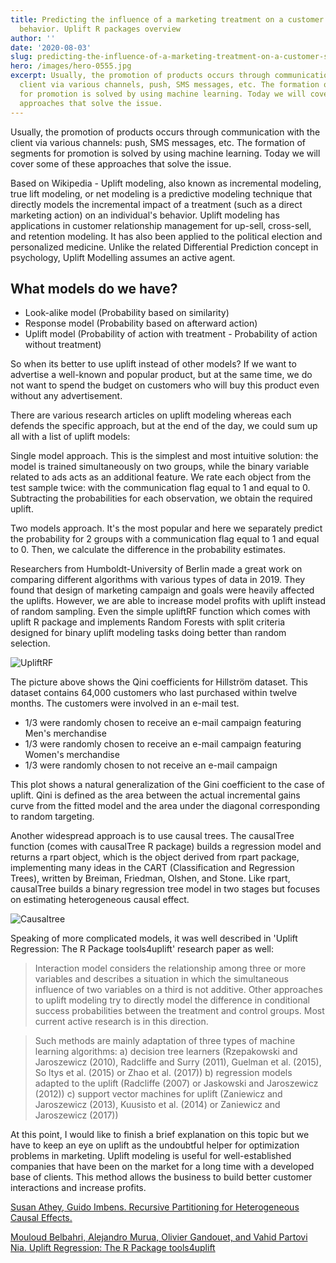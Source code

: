 ```yaml
---
title: Predicting the influence of a marketing treatment on a customer's purchase
  behavior. Uplift R packages overview
author: ''
date: '2020-08-03'
slug: predicting-the-influence-of-a-marketing-treatment-on-a-customer-s-purchase-behavior
hero: /images/hero-0555.jpg
excerpt: Usually, the promotion of products occurs through communication with the
  client via various channels, push, SMS messages, etc. The formation of segments
  for promotion is solved by using machine learning. Today we will cover some of these
  approaches that solve the issue.
---
```



Usually, the promotion of products occurs through communication with the client via various channels: push, SMS messages, etc. The formation of segments for promotion is solved by using machine learning. Today we will cover some of these approaches that solve the issue.

Based on Wikipedia - Uplift modeling, also known as incremental modeling, true lift modeling, or net modeling is a predictive modeling technique that directly models the incremental impact of a treatment (such as a direct marketing action) on an individual's behavior. Uplift modeling has applications in customer relationship management for up-sell, cross-sell, and retention modeling. It has also been applied to the political election and personalized medicine. Unlike the related Differential Prediction concept in psychology, Uplift Modelling assumes an active agent.

## What models do we have?

- Look-alike model (Probability based on similarity)
- Response model (Probability based on afterward action)
- Uplift model (Probability of action with treatment - Probability of action without treatment)


So when its better to use uplift instead of other models? If we want to advertise a well-known and popular product, but at the same time, we do not want to spend the budget on customers who will buy this product even without any advertisement.

There are various research articles on uplift modeling whereas each defends the specific approach, but at the end of the day, we could sum up all with a list of uplift models:

Single model approach. This is the simplest and most intuitive solution: the model is trained simultaneously on two groups, while the binary variable related to ads acts as an additional feature. We rate each object from the test sample twice: with the communication flag equal to 1 and equal to 0. Subtracting the probabilities for each observation, we obtain the required uplift.

Two models approach. It's the most popular and here we separately predict the probability for 2 groups with a communication flag equal to 1 and equal to 0.  Then, we calculate the difference in the probability estimates.

Researchers from Humboldt-University of Berlin made a great work on comparing different algorithms with various types of data in 2019. They found that design of marketing campaign and goals were heavily affected the uplifts. However, we are able to increase model profits with uplift instead of random sampling. Even the simple upliftRF function which comes with uplift R package and implements Random Forests with split criteria designed for binary uplift modeling tasks doing better than random selection.

![UpliftRF](/post/2020-08-03-predicting-the-influence-of-a-marketing-treatment-on-a-customer-s-purchase-behavior_files/upliftRF.png)

The picture above shows the Qini coefficients for Hillström dataset. This dataset contains 64,000 customers who last purchased within twelve months. The customers were involved in an e-mail test. 

- 1/3 were randomly chosen to receive an e-mail campaign featuring Men's merchandise
- 1/3 were randomly chosen to receive an e-mail campaign featuring Women's merchandise 
- 1/3 were randomly chosen to not receive an e-mail campaign 

This plot shows a natural generalization of the Gini coefficient to the case of uplift. Qini is defined as the area between the actual incremental gains curve from the fitted model and the area under the diagonal corresponding to random targeting.

Another widespread approach is to use causal trees. The causalTree function (comes with causalTree R package) builds a regression model and returns a rpart object, which is the object derived from rpart package, implementing many ideas in the CART (Classification and Regression Trees), written by Breiman, Friedman, Olshen, and Stone. Like rpart, causalTree builds a binary regression tree model in two stages but focuses on estimating heterogeneous causal effect.

![Causaltree](/post/2020-08-03-predicting-the-influence-of-a-marketing-treatment-on-a-customer-s-purchase-behavior_files/causaltreepruned.png)



Speaking of more complicated models, it was well described in 'Uplift Regression: The R Package tools4uplift' research paper as well:

>Interaction model considers the relationship among three or more variables and describes a situation in which the simultaneous influence of two variables on a third is not additive. Other approaches to uplift modeling try to directly model the difference in conditional success probabilities between the treatment and control groups. Most current active research is in this direction. 

>Such methods are mainly adaptation of three types of machine learning algorithms: 
>a) decision tree learners (Rzepakowski and Jaroszewicz (2010), Radcliffe and Surry (2011), Guelman et al. (2015), So ltys et al. (2015) or Zhao et al. (2017))
b) regression models adapted to the uplift (Radcliffe (2007) or Jaskowski and Jaroszewicz (2012)) 
c) support vector machines for uplift (Zaniewicz and Jaroszewicz (2013), Kuusisto et al. (2014) or Zaniewicz and Jaroszewicz (2017))

At this point, I would like to finish a brief explanation on this topic but we have to keep an eye on uplift as the undoubtful helper for optimization problems in marketing. Uplift modeling is useful for well-established companies that have been on the market for a long time with a developed base of clients. This method allows the business to build better customer interactions and increase profits.

 
[Susan Athey, Guido Imbens. Recursive Partitioning for Heterogeneous Causal Effects.](http://arxiv.org/abs/1504.01132)

[Mouloud Belbahri, Alejandro Murua, Olivier Gandouet, and Vahid Partovi Nia. Uplift Regression: The R Package tools4uplift](https://dms.umontreal.ca/~murua/research/UpliftRegression.pdf)

